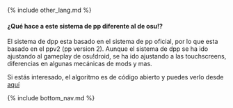 {% include other_lang.md %}

#### ¿Qué hace a este sistema de pp diferente al de osu!?

El sistema de dpp esta basado en el sistema de pp oficial, por lo que esta basado en el ppv2 (pp version 2). Aunque el sistema de dpp se ha ido ajustando al gameplay de osu!droid, se ha ido ajustando a las touchscreens, diferencias en algunas mecánicas de mods y mas.

Si estás interesado, el algoritmo es de código abierto y puedes verlo desde [aquí](https://github.com/Rian8337/osu-droid-module/tree/master/packages/osu-difficulty-calculator)

<!-- Don't touch this part thank you -->
{% include bottom_nav.md %}